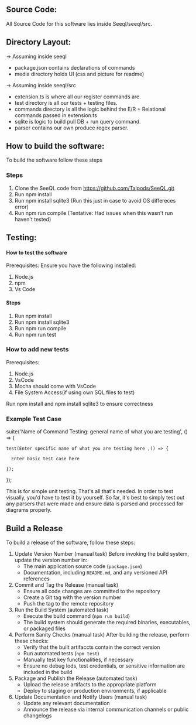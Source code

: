 ## Source Code:

All Source Code for this software lies inside Seeql/seeql/src.

## Directory Layout:
-> Assuming inside seeql
  - package.json contains declarations of commands
  - media directory holds UI (css and picture for readme)
  
-> Assuming inside seeql/src
  - extension.ts is where all our register commands are.
  - test directory is all our tests + testing files. 
  - commands directory is all the logic behind the E/R + Relational commands passed in extension.ts
  - sqlite is logic to build pull DB + run query command.
  - parser contains our own produce regex parser.

## How to build the software:

To build the software follow these steps

### Steps 

1. Clone the SeeQL code from https://github.com/Taipods/SeeQL.git
2. Run npm install
3. Run npm install sqlite3 (Run this just in case to avoid OS differeces error)
4. Run npm run compile (Tentative: Had issues when this wasn't run haven't tested)

## Testing:
#### How to test the software
Prerequisites:
Ensure you have the following installed:
1. Node.js
2. npm
3. Vs Code

#### Steps
1. Run npm install
2. Run npm install sqlite3
3. Run npm run compile
4. Run npm run test

### How to add new tests
Prerequisites:
1. Node.js
2. VsCode
3. Mocha should come with VsCode
4. File System Access(if using own SQL files to test)

Run npm install and npm install sqlite3 to ensure correctness

### Example Test Case
suite('Name of Command Testing: general name of what you are testing', () => {

    test(Enter specific name of what you are testing here ,() => {

      Enter basic test case here

    });

});

This is for simple unit testing. That's all that's needed. In order to test visually, you'd have to test it by yourself. So far, it's best to simply test out any parsers that were made and ensure data is parsed and processed for diagrams properly.


## Build a Release
To build a release of the software, follow these steps:
1. Update Version Number (manual task)
   Before invoking the build system, update the version number in:
     - The main application source code (`package.json`)
     - Documentation, including `README.md`, and any versioned API references
2. Commit and Tag the Release (manual task)
     - Ensure all code changes are committed to the repository
     - Create a Git tag with the version number
     - Push the tag to the remote repository
3. Run the Build System (automated task)
     - Execute the build command (`npm run build`)
     - The build system should generate the required binaries, executables, or packaged files
4. Perform Sanity Checks (manual task)
   After building the release, perform these checks:
     - Verify that the built artifaccts contain the correct version
     - Run automated tests (`npm test`)
     - Manually test key functionalities, if necessary
     - Ensure no debug lods, test credentials, or sensitive information are included in the build
5. Package and Publish the Release (automated task)
     - Upload the release artifacts to the appropriate platform
     - Deploy to staging or production environments, if applicable
6. Update Documentation and Notify Users (manual task)
     - Update any relevant documentation
     - Announce the release via internal communication channels or public changelogs
